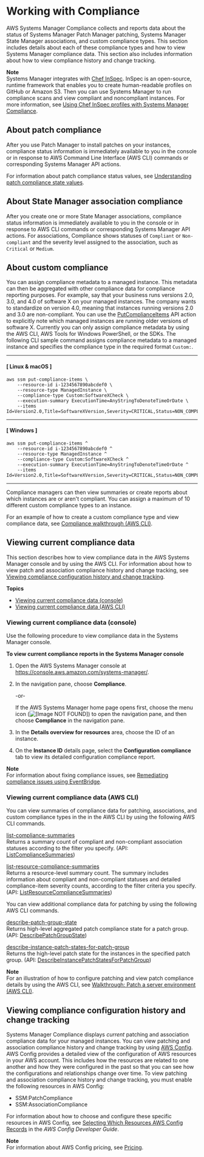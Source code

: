 # Working with Compliance<a name="sysman-compliance-about"></a>

AWS Systems Manager Compliance collects and reports data about the status of Systems Manager Patch Manager patching, Systems Manager State Manager associations, and custom compliance types\. This section includes details about each of these compliance types and how to view Systems Manager compliance data\. This section also includes information about how to view compliance history and change tracking\.

**Note**  
Systems Manager integrates with [Chef InSpec](https://www.chef.io/inspec/)\. InSpec is an open\-source, runtime framework that enables you to create human\-readable profiles on GitHub or Amazon S3\. Then you can use Systems Manager to run compliance scans and view compliant and noncompliant instances\. For more information, see [Using Chef InSpec profiles with Systems Manager Compliance](integration-chef-inspec.md)\.

## About patch compliance<a name="sysman-compliance-monitor-patch"></a>

After you use Patch Manager to install patches on your instances, compliance status information is immediately available to you in the console or in response to AWS Command Line Interface \(AWS CLI\) commands or corresponding Systems Manager API actions\.

For information about patch compliance status values, see [Understanding patch compliance state values](about-patch-compliance-states.md)\.

## About State Manager association compliance<a name="sysman-compliance-about-association"></a>

After you create one or more State Manager associations, compliance status information is immediately available to you in the console or in response to AWS CLI commands or corresponding Systems Manager API actions\. For associations, Compliance shows statuses of `Compliant` or `Non-compliant` and the severity level assigned to the association, such as `Critical` or `Medium`\.

## About custom compliance<a name="sysman-compliance-custom"></a>

You can assign compliance metadata to a managed instance\. This metadata can then be aggregated with other compliance data for compliance reporting purposes\. For example, say that your business runs versions 2\.0, 3\.0, and 4\.0 of software X on your managed instances\. The company wants to standardize on version 4\.0, meaning that instances running versions 2\.0 and 3\.0 are non\-compliant\. You can use the [PutComplianceItems](https://docs.aws.amazon.com/ssm/latest/APIReference/API_PutComplianceItems.html) API action to explicitly note which managed instances are running older versions of software X\. Currently you can only assign compliance metadata by using the AWS CLI, AWS Tools for Windows PowerShell, or the SDKs\. The following CLI sample command assigns compliance metadata to a managed instance and specifies the compliance type in the required format `Custom:`\.

------
#### [ Linux & macOS ]

```
aws ssm put-compliance-items \
    --resource-id i-1234567890abcdef0 \
    --resource-type ManagedInstance \
    --compliance-type Custom:SoftwareXCheck \
    --execution-summary ExecutionTime=AnyStringToDenoteTimeOrDate \
    --items Id=Version2.0,Title=SoftwareXVersion,Severity=CRITICAL,Status=NON_COMPLIANT
```

------
#### [ Windows ]

```
aws ssm put-compliance-items ^
    --resource-id i-1234567890abcdef0 ^
    --resource-type ManagedInstance ^
    --compliance-type Custom:SoftwareXCheck ^
    --execution-summary ExecutionTime=AnyStringToDenoteTimeOrDate ^
    --items Id=Version2.0,Title=SoftwareXVersion,Severity=CRITICAL,Status=NON_COMPLIANT
```

------

Compliance managers can then view summaries or create reports about which instances are or aren't compliant\. You can assign a maximum of 10 different custom compliance types to an instance\.

For an example of how to create a custom compliance type and view compliance data, see [Compliance walkthrough \(AWS CLI\)](sysman-compliance-walk.md)\.

## Viewing current compliance data<a name="compliance-view-results"></a>

This section describes how to view compliance data in the AWS Systems Manager console and by using the AWS CLI\. For information about how to view patch and association compliance history and change tracking, see [Viewing compliance configuration history and change tracking](#sysman-compliance-history)\.

**Topics**
+ [Viewing current compliance data \(console\)](#compliance-view-results-console)
+ [Viewing current compliance data \(AWS CLI\)](#compliance-view-data-cli)

### Viewing current compliance data \(console\)<a name="compliance-view-results-console"></a>

Use the following procedure to view compliance data in the Systems Manager console\.

**To view current compliance reports in the Systems Manager console**

1. Open the AWS Systems Manager console at [https://console\.aws\.amazon\.com/systems\-manager/](https://console.aws.amazon.com/systems-manager/)\.

1. In the navigation pane, choose **Compliance**\.

   \-or\-

   If the AWS Systems Manager home page opens first, choose the menu icon \(![\[Image NOT FOUND\]](http://docs.aws.amazon.com/systems-manager/latest/userguide/images/menu-icon-small.png)\) to open the navigation pane, and then choose **Compliance** in the navigation pane\.

1. In the **Details overview for resources** area, choose the ID of an instance\.

1. On the **Instance ID** details page, select the **Configuration compliance** tab to view its detailed configuration compliance report\.

**Note**  
For information about fixing compliance issues, see [Remediating compliance issues using EventBridge](sysman-compliance-fixing.md)\.

### Viewing current compliance data \(AWS CLI\)<a name="compliance-view-data-cli"></a>

You can view summaries of compliance data for patching, associations, and custom compliance types in the in the AWS CLI by using the following AWS CLI commands\. 

[list\-compliance\-summaries](https://docs.aws.amazon.com/cli/latest/reference/ssm/list-compliance-summaries.html)  
Returns a summary count of compliant and non\-compliant association statuses according to the filter you specify\. \(API: [ListComplianceSummaries](https://docs.aws.amazon.com/ssm/latest/APIReference/API_ListComplianceSummaries.html)\)

[list\-resource\-compliance\-summaries](https://docs.aws.amazon.com/cli/latest/reference/ssm/list-resource-compliance-summaries.html)  
Returns a resource\-level summary count\. The summary includes information about compliant and non\-compliant statuses and detailed compliance\-item severity counts, according to the filter criteria you specify\. \(API: [ListResourceComplianceSummaries](https://docs.aws.amazon.com/ssm/latest/APIReference/API_ListResourceComplianceSummaries.html)\)

You can view additional compliance data for patching by using the following AWS CLI commands\.

[describe\-patch\-group\-state](https://docs.aws.amazon.com/cli/latest/reference/ssm/describe-patch-group-state.html)  
Returns high\-level aggregated patch compliance state for a patch group\. \(API: [DescribePatchGroupState](https://docs.aws.amazon.com/ssm/latest/APIReference/API_DescribePatchGroupState.html)\)

[describe\-instance\-patch\-states\-for\-patch\-group](https://docs.aws.amazon.com/cli/latest/reference/ssm/describe-instance-patch-states-for-patch-group.html)  
Returns the high\-level patch state for the instances in the specified patch group\. \(API: [DescribeInstancePatchStatesForPatchGroup](https://docs.aws.amazon.com/ssm/latest/APIReference/API_DescribeInstancePatchStatesForPatchGroup.html)\)

**Note**  
For an illustration of how to configure patching and view patch compliance details by using the AWS CLI, see [Walkthrough: Patch a server environment \(AWS CLI\)](sysman-patch-cliwalk.md)\.

## Viewing compliance configuration history and change tracking<a name="sysman-compliance-history"></a>

Systems Manager Compliance displays *current* patching and association compliance data for your managed instances\. You can view patching and association compliance history and change tracking by using [AWS Config](https://docs.aws.amazon.com/config/latest/developerguide/)\. AWS Config provides a detailed view of the configuration of AWS resources in your AWS account\. This includes how the resources are related to one another and how they were configured in the past so that you can see how the configurations and relationships change over time\. To view patching and association compliance history and change tracking, you must enable the following resources in AWS Config: 
+ SSM:PatchCompliance
+ SSM:AssociationCompliance

For information about how to choose and configure these specific resources in AWS Config, see [Selecting Which Resources AWS Config Records](https://docs.aws.amazon.com/config/latest/developerguide/select-resources.html) in the *AWS Config Developer Guide*\.

**Note**  
For information about AWS Config pricing, see [Pricing](https://aws.amazon.com/config/pricing/)\.